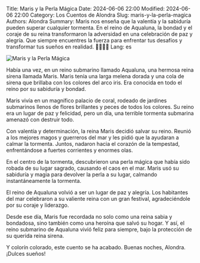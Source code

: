 Title: Maris y la Perla Mágica
Date: 2024-06-06 22:00
Modified: 2024-06-06 22:00
Category: Los Cuentos de Alondra
Slug: maris-y-la-perla-magica
Authors: Alondra
Summary: Maris nos enseña que la valentía y la sabiduría pueden superar cualquier tormenta. En el reino de Aqualuna, la bondad y el coraje de su reina transformaron la adversidad en una celebración de paz y alegría. Que siempre encuentres la fuerza para enfrentar tus desafíos y transformar tus sueños en realidad. 🧜‍♀️🐠🌟 
Lang: es

![Maris y la Perla Mágica](theme/images/3_maris.webp)

Había una vez, en un reino submarino llamado Aqualuna, una hermosa reina sirena llamada Maris. Maris tenía una larga melena dorada y una cola de sirena que brillaba con los colores del arco iris. Era conocida en todo el reino por su sabiduría y bondad.

Maris vivía en un magnífico palacio de coral, rodeado de jardines submarinos llenos de flores brillantes y peces de todos los colores. Su reino era un lugar de paz y felicidad, pero un día, una terrible tormenta submarina amenazó con destruir todo.

Con valentía y determinación, la reina Maris decidió salvar su reino. Reunió a los mejores magos y guerreros del mar y les pidió que la ayudaran a calmar la tormenta. Juntos, nadaron hacia el corazón de la tempestad, enfrentándose a fuertes corrientes y enormes olas.

En el centro de la tormenta, descubrieron una perla mágica que había sido robada de su lugar sagrado, causando el caos en el mar. Maris usó su sabiduría y magia para devolver la perla a su lugar, calmando instantáneamente la tormenta.

El reino de Aqualuna volvió a ser un lugar de paz y alegría. Los habitantes del mar celebraron a su valiente reina con un gran festival, agradeciéndole por su coraje y liderazgo.

Desde ese día, Maris fue recordada no solo como una reina sabia y bondadosa, sino también como una heroína que salvó su hogar. Y así, el reino submarino de Aqualuna vivió feliz para siempre, bajo la protección de su querida reina sirena.

Y colorín colorado, este cuento se ha acabado. Buenas noches, Alondra. ¡Dulces sueños!




